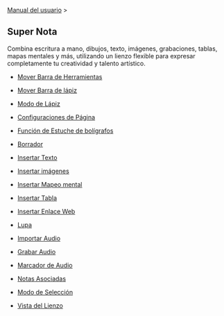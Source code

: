 [Manual del usuario](/dragonnest/drawnote/manual/es) >

Super Nota
---

Combina escritura a mano, dibujos, texto, imágenes, grabaciones, tablas, mapas mentales y más, utilizando un lienzo flexible para expresar completamente tu creatividad y talento artístico.

- [Mover Barra de Herramientas](move_toolbar.md)

- [Mover Barra de lápiz](move_pencil_toolbar.md)

- [Modo de Lápiz](stylus_mode.md)

- [Configuraciones de Página](page_settings.md)

- [Función de Estuche de bolígrafos](brush_function.md)

- [Borrador](eraser.md)

- [Insertar Texto](insert_text.md)

- [Insertar imágenes](insert_picture.md)

- [Insertar Mapeo mental](Insert_mind_map.md)

- [Insertar Tabla](insert_table.md)

- [Insertar Enlace Web](insert_web_link.md)

- [Lupa](magnifier.md)

- [Importar Audio](import_audio.md)

- [Grabar Audio](record_audio.md)

- [Marcador de Audio](audio_marker.md)

- [Notas Asociadas](associated_notes.md)

- [Modo de Selección](select_mode.md)

- [Vista del Lienzo](canvas_view.md)